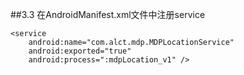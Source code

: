 ##3.3 在AndroidManifest.xml文件中注册service
```
<service 
    android:name="com.alct.mdp.MDPLocationService"
    android:exported="true"
    android:process=":mdpLocation_v1" />
```